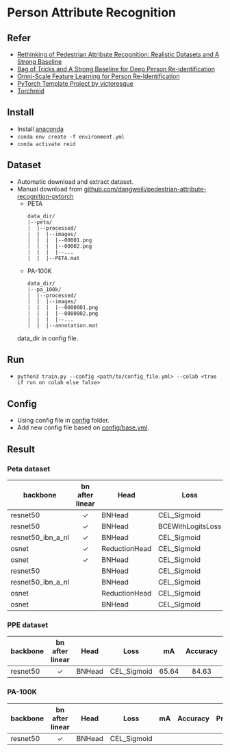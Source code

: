 # Person Attribute Recognition
## Refer
- [Rethinking of Pedestrian Attribute Recognition: Realistic Datasets and A Strong Baseline](https://arxiv.org/pdf/2005.11909.pdf)
- [Bag of Tricks and A Strong Baseline for Deep Person Re-identification](https://arxiv.org/pdf/1903.07071.pdf)
- [Omni-Scale Feature Learning for Person Re-Identification](https://arxiv.org/pdf/1905.00953.pdf)
- [PyTorch Template Project by victoresque](https://github.com/victoresque/pytorch-template)
- [Torchreid](https://github.com/KaiyangZhou/deep-person-reid)

## Install
- Install [anaconda](https://docs.anaconda.com/) 
- ```conda env create -f environment.yml```
- ```conda activate reid```

## Dataset
- Automatic download and extract dataset.
- Manual download from [github.com/dangweili/pedestrian-attribute-recognition-pytorch](https://github.com/dangweili/pedestrian-attribute-recognition-pytorch)
  - PETA
    ```
    data_dir/
    |--peta/
    |  |--processed/
    |  |  |--images/
    |  |  |  |--00001.png
    |  |  |  |--00002.png
    |  |  |  |--...
    |  |  |--PETA.mat
    ```
  - PA-100K
    ```
    data_dir/
    |--pa_100k/
    |  |--processed/
    |  |  |--images/
    |  |  |  |--0000001.png
    |  |  |  |--0000002.png
    |  |  |  |--...
    |  |  |--annotation.mat
    ```
  data_dir in config file.
## Run
- ```python3 train.py --config <path/to/config_file.yml> --colab <true if run on colab else false>```

## Config
- Using config file in [config](config) folder.
- Add new config file based on [config/base.yml](config/base.yml).

## Result

### Peta dataset

| backbone          	| bn after linear 	| Head          	| Loss              	|   mA  	| Accuracy 	| Precision 	| Recall 	| F1-Score 	|
|-------------------	|:---------------:	|---------------	|-------------------	|:-----:	|:--------:	|:---------:	|:------:	|:--------:	|
| resnet50          	|     &check;     	| BNHead        	| CEL_Sigmoid       	|  83.06 	|   79.46  	|   88.48   	|  85.30 	|   86.54  	|
| resnet50          	|     &check;     	| BNHead        	| BCEWithLogitsLoss 	|  79.47 	|   76.33  	|   87.22   	|  82.38 	|   84.33  	|
| resnet50_ibn_a_nl 	|     &check;     	| BNHead        	| CEL_Sigmoid       	|  83.49 	|   79.60  	|   88.89   	|  85.14 	|   86.65  	|
| osnet             	|     &check;     	| ReductionHead 	| CEL_Sigmoid       	|  77.67 	|   73.44  	|   84.17   	|  80.60 	|   81.97  	|
| osnet             	|     &check;     	| BNHead        	| CEL_Sigmoid       	|  77.89 	|   72.57  	|   83.68   	|  79.96 	|   81.32  	|
| resnet50          	|                 	| BNHead        	| CEL_Sigmoid       	|  82.67 	|   78.61  	|   88.53   	|  84.17 	|   85.91  	|
| resnet50_ibn_a_nl 	|                 	| BNHead        	| CEL_Sigmoid       	|  82.24 	|   78.57  	|   88.48   	|  84.20 	|   85.91  	|
| osnet             	|                 	| ReductionHead 	| CEL_Sigmoid       	|  77.93 	|   73.00  	|   83.82   	|  80.65 	|   81.81  	|
| osnet             	|                 	| BNHead        	| CEL_Sigmoid       	|  77.72 	|   73.04  	|   84.65   	|  79.82 	|   81.68  	|

### PPE dataset

| backbone          	| bn after linear 	| Head          	| Loss              	|   mA  	| Accuracy 	| Precision 	| Recall 	| F1-Score 	|
|-------------------	|:---------------:	|---------------	|-------------------	|:-----:	|:--------:	|:---------:	|:------:	|:--------:	|
| resnet50          	|     &check;     	| BNHead        	| CEL_Sigmoid       	|  65.64 	|   84.63  	|   88.61   	|  88.80 	|   87.35  	|


### PA-100K

| backbone          	| bn after linear 	| Head          	| Loss              	|   mA  	| Accuracy 	| Precision 	| Recall 	| F1-Score 	|
|-------------------	|:---------------:	|---------------	|-------------------	|:-----:	|:--------:	|:---------:	|:------:	|:--------:	|
| resnet50          	|     &check;     	| BNHead        	| CEL_Sigmoid       	|        	|         	|             |       	|         	|


